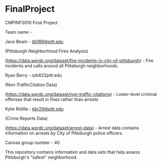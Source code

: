 # FinalProject
CMPINF0010 Final Project

Team name - 



Jace Beam - jtb189@pitt.edu

(Pittsburgh Neighborhood Fires Analysis)

(https://data.wprdc.org/dataset/fire-incidents-in-city-of-pittsburgh) - Fire incidents and calls around all Pittsburgh neighborhoods.




Ryan Berry - rpb622pitt.edu

(Non-TrafficCitation Data)

(https://data.wprdc.org/dataset/non-traffic-citations) - Lower-level criminal offenses that result in fines rather than arrests




Kylie Ridilla - kbr29@pitt.edu

(Crime Reports Data)

(https://data.wprdc.org/dataset/arrest-data) - Arrest data contains information on arrests by City of Pittsburgh police officers.




Canvas group number - 40



This repository contains information and data sets that help assess Pittsburgh's "safest" neighborhood.
